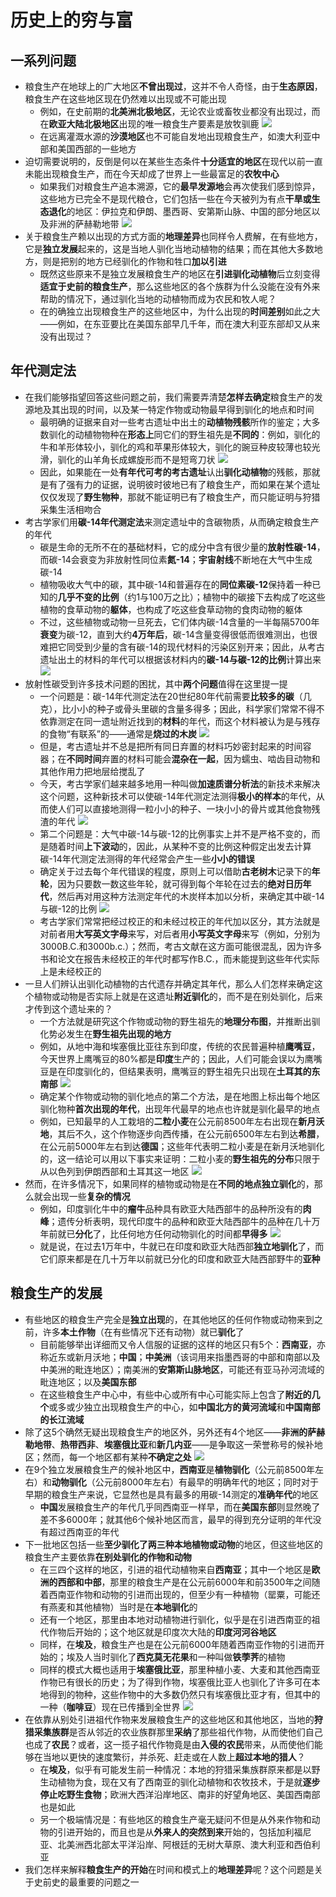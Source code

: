 # 历史上的穷与富
## 一系列问题
* 粮食生产在地球上的广大地区**不曾出现过**，这并不令人奇怪，由于**生态原因**，粮食生产在这些地区现在仍然难以出现或不可能出现
  * 例如，在史前期的**北美洲北极地区**，无论农业或畜牧业都没有出现过，而在**欧亚大陆北极地区**出现的唯一粮食生产要素是放牧驯鹿
![](images/2023-02-02-00-40-09.png)
  * 在远离灌溉水源的**沙漠地区**也不可能自发地出现粮食生产，如澳大利亚中部和美国西部的一些地方
* 迫切需要说明的，反倒是何以在某些生态条件**十分适宜的地区**在现代以前一直未能出现粮食生产，而在今天却成了世界上一些最富足的**农牧中心**
  * 如果我们对粮食生产追本溯源，它的**最早发源地**会再次使我们感到惊异，这些地方已完全不是现代粮仓，它们包括一些在今天被列为有点**干旱或生态退化**的地区：伊拉克和伊朗、墨西哥、安第斯山脉、中国的部分地区以及非洲的萨赫勒地带
![](images/2023-02-02-00-41-04.png)
* 关于粮食生产赖以出现的方式方面的**地理差异**也同样令人费解，在有些地方，它是**独立发展**起来的，这是当地人驯化当地动植物的结果；而在其他大多数地方，则是把别的地方已经驯化的作物和牲口**加以引进**
  * 既然这些原来不是独立发展粮食生产的地区在**引进驯化动植物**后立刻变得**适宜于史前的粮食生产**，那么这些地区的各个族群为什么没能在没有外来帮助的情况下，通过驯化当地的动植物而成为农民和牧人呢？
  * 在的确独立出现粮食生产的这些地区中，为什么出现的**时间差别**如此之大——例如，在东亚要比在美国东部早几千年，而在澳大利亚东部却又从来没有出现过？
## 年代测定法
* 在我们能够指望回答这些问题之前，我们需要弄清楚**怎样去确定**粮食生产的发源地及其出现的时间，以及某一特定作物或动物最早得到驯化的地点和时间
  * 最明确的证据来自对一些考古遗址中出土的**动植物残骸**所作的鉴定；大多数驯化的动植物物种在**形态上**同它们的野生祖先是**不同的**：例如，驯化的牛和羊形体较小，驯化的鸡和苹果形体较大，驯化的豌豆种皮较薄也较光滑，驯化的山羊角长成螺旋形而不是短弯刀状
![](images/2023-02-02-00-42-52.png)
  * 因此，如果能在一处**有年代可考的考古遗址**认出**驯化动植物**的残骸，那就是有了强有力的证据，说明彼时彼地已有了粮食生产，而如果在某个遗址仅仅发现了**野生物种**，那就不能证明已有了粮食生产，而只能证明与狩猎采集生活相吻合
* 考古学家们用**碳-14年代测定法**来测定遗址中的含碳物质，从而确定粮食生产的年代
  * 碳是生命的无所不在的基础材料，它的成分中含有很少量的**放射性碳-14**，而碳-14会衰变为非放射性同位素**氮-14**；**宇宙射线**不断地在大气中生成碳-14
  * 植物吸收大气中的碳，其中碳-14和普遍存在的**同位素碳-12**保持着一种已知的**几乎不变的比例**（约1与100万之比）；植物中的碳接下去构成了吃这些植物的食草动物的**躯体**，也构成了吃这些食草动物的食肉动物的躯体
  * 不过，这些植物或动物一旦死去，它们体内碳-14含量的一半每隔5700年**衰变**为碳-12，直到大约**4万年后**，碳-14含量变得很低而很难测出，也很难把它同受到少量的含有碳-14的现代材料的污染区别开来；因此，从考古遗址出土的材料的年代可以根据该材料内的**碳-14与碳-12的比例**计算出来
![](images/2023-02-02-00-45-07.png)
* 放射性碳受到许多技术问题的困扰，其中**两个问题**值得在这里提一提
  * 一个问题是：碳-14年代测定法在20世纪80年代前需要**比较多的碳**（几克），比小小的种子或骨头里碳的含量多得多；因此，科学家们常常不得不依靠测定在同一遗址附近找到的**材料**的年代，而这个材料被认为是与残存的食物“有联系”的——通常是**烧过的木炭**
![](images/2023-02-02-00-45-48.png)
  * 但是，考古遗址并不总是把所有同日弃置的材料巧妙密封起来的时间容器；在**不同时间**弃置的材料可能会**混杂在一起**，因为蠕虫、啮齿目动物和其他作用力把地层给搅乱了
  * 今天，考古学家们越来越多地用一种叫做**加速质谱分析法**的新技术来解决这个问题，这种新技术可以使碳-14年代测定法测得**极小的样本**的年代，从而使人们可以直接地测得一粒小小的种子、一块小小的骨片或其他食物残渣的年代
![](images/2023-02-02-00-46-35.png)
  * 第二个问题是：大气中碳-14与碳-12的比例事实上并不是严格不变的，而是随着时间**上下波动**的，因此，从某种不变的比例这种假定出发去计算碳-14年代测定法测得的年代经常会产生一些**小小的错误**
  * 确定关于过去每个年代错误的程度，原则上可以借助**古老树木**记录下的**年轮**，因为只要数一数这些年轮，就可得到每个年轮在过去的**绝对日历年代**，然后再对用这种方法测定年代的木炭样本加以分析，来确定其中碳-14与碳-12的比例
![](images/2023-02-02-00-48-25.png)
  * 考古学家们常常把经过校正的和未经过校正的年代加以区分，其方法就是对前者用**大写英文字母**来写，对后者用**小写英文字母**来写（例如，分别为3000B.C.和3000b.c.）；然而，考古文献在这方面可能很混乱，因为许多书和论文在报告未经校正的年代时都写作B.C.，而未能提到这些年代实际上是未经校正的
* 一旦人们辨认出驯化动植物的古代遗存并确定其年代，那么人们怎样来确定这个植物或动物是否实际上就是在这遗址**附近驯化**的，而不是在别处驯化，后来才传到这个遗址来的？
  * 一个方法就是研究这个作物或动物的野生祖先的**地理分布图**，并推断出驯化势必发生在**野生祖先出现的地方**
  * 例如，从地中海和埃塞俄比亚往东到印度，传统的农民普遍种植**鹰嘴豆**，今天世界上鹰嘴豆的80%都是**印度**生产的；因此，人们可能会误以为鹰嘴豆是在印度驯化的，但结果表明，鹰嘴豆的野生祖先只出现在**土耳其的东南部**
![](images/2023-02-02-00-49-52.png)
  * 确定某个作物或动物的驯化地点的第二个方法，是在地图上标出每个地区驯化物种**首次出现的年代**，出现年代最早的地点也许就是驯化最早的地点
  * 例如，已知最早的人工栽培的**二粒小麦**在公元前8500年左右出现在**新月沃地**，其后不久，这个作物逐步向西传播，在公元前6500年左右到达**希腊**，在公元前5000年左右到达**德国**；这些年代表明二粒小麦是在新月沃地驯化的，这一结论可以用以下事实来证明：二粒小麦的**野生祖先的分布**只限于从以色列到伊朗西部和土耳其这一地区
![](images/2023-02-02-00-50-10.png)
* 然而，在许多情况下，如果同样的植物或动物是在**不同的地点独立驯化**的，那么就会出现一些**复杂的情况**
  * 例如，印度驯化牛中的**瘤牛**品种具有欧亚大陆西部牛的品种所没有的**肉峰**；遗传分析表明，现代印度牛的品种和欧亚大陆西部牛的品种在几十万年前就已**分化**了，比任何地方任何动物驯化的时间都**早得多**
![](images/2023-02-02-00-51-17.png)
  * 就是说，在过去1万年中，牛就已在印度和欧亚大陆西部**独立地驯化**了，而它们原来都是在几十万年以前就已分化的印度和欧亚大陆西部野牛的**亚种**
## 粮食生产的发展
* 有些地区的粮食生产完全是**独立出现**的，在其他地区的任何作物或动物来到之前，许多**本土作物**（在有些情况下还有动物）就已**驯化**了
  * 目前能够举出详细而又令人信服的证据的这样的地区只有5个：**西南亚**，亦称近东或新月沃地；**中国**；**中美洲**（该词用来指墨西哥的中部和南部以及中美洲的毗连地区）；南美洲的**安第斯山脉地区**，可能还有亚马孙河流域的毗连地区；以及**美国东部**
  * 在这些粮食生产中心中，有些中心或所有中心可能实际上包含了**附近的几个**或多或少独立出现粮食生产的中心，如**中国北方的黄河流域**和**中国南部的长江流域**
* 除了这5个确然无疑出现粮食生产的地区外，另外还有4个地区——**非洲的萨赫勒地带**、**热带西非**、**埃塞俄比亚**和**新几内亚**——是争取这一荣誉称号的候补地区；然而，每一个地区都有某种**不确定之处**
![](images/2023-02-02-00-54-05.png)
* 在9个独立发展粮食生产的候补地区中，**西南亚**是**植物驯化**（公元前8500年左右）和**动物驯化**（公元前8000年左右）有最早的明确年代的地区；同时对于早期的粮食生产来说，它显然也是具有最多的用碳-14测定的**准确年代**的地区
  * **中国**发展粮食生产的年代几乎同西南亚一样早，而在**美国东部**则显然晚了差不多6000年；就其他6个候补地区而言，最早的得到充分证明的年代没有超过西南亚的年代
* 下一批地区包括一些**至少驯化了两三种本地植物或动物**的地区，但这些地区的粮食生产主要依靠**在别处驯化的作物和动物**
  * 在三四个这样的地区，引进的祖代动植物来自**西南亚**；其中一个地区是**欧洲的西部和中部**，那里的粮食生产是在公元前6000年和前3500年之间随着西南亚作物和动物的引进而出现的，但至少有一种植物（罂粟，可能还有燕麦和其他植物）当时是在**本地驯化**的
  * 还有一个地区，那里由本地对动植物进行驯化，似乎是在引进西南亚的祖代作物后开始的；这个地区就是印度次大陆的**印度河河谷地区**
  * 同样，在**埃及**，粮食生产也是在公元前6000年随着西南亚作物的引进而开始的；埃及人当时驯化了**西克莫无花果**和一种叫做**铁荸荠**的植物
  * 同样的模式大概也适用于**埃塞俄比亚**，那里种植小麦、大麦和其他西南亚作物已有很长的历史；为了得到作物，埃塞俄比亚人也驯化了许多可在本地得到的物种，这些作物中的大多数仍然只有埃塞俄比亚才有，但其中的一种（**咖啡豆**）现在已传播到全世界
![](images/2023-02-02-00-57-41.png)
* 在依靠从别处引进祖代作物来发展粮食生产的这些地区和其他地区，当地的**狩猎采集族群**是否从邻近的农业族群那里**采纳**了那些祖代作物，从而使他们自己也成了**农民**？或者，这一揽子祖代作物竟是由**入侵的农民**带来，从而使他们能够在当地以更快的速度繁衍，并杀死、赶走或在人数上**超过本地的猎人**？
  * 在**埃及**，似乎有可能发生前一种情况：本地的狩猎采集族群原来都是以野生动植物为食，现在又有了西南亚的驯化动植物和农牧技术，于是就**逐步停止吃野生食物**；欧洲大西洋沿岸地区、南非的好望角地区、美国西南部也是如此
  * 另一个极端情况是：有些地区的粮食生产毫无疑问不但是从外来作物和动物的引进开始的，而且也是从**外来人的突然到来**开始的，包括加利福尼亚、北美洲西北部太平洋沿岸、阿根廷的无树大草原、澳大利亚和西伯利亚
* 我们怎样来解释**粮食生产的开始**在时间和模式上的**地理差异**呢？这个问题是关于史前史的最重要的问题之一